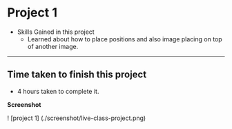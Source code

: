 # Project 1

- Skills Gained in this project
  - Learned about how to place positions and also image placing on top of another image.

---

## Time taken to finish this project

- 4 hours taken to complete it.

**Screenshot**

! [project 1] (./screenshot/live-class-project.png)
